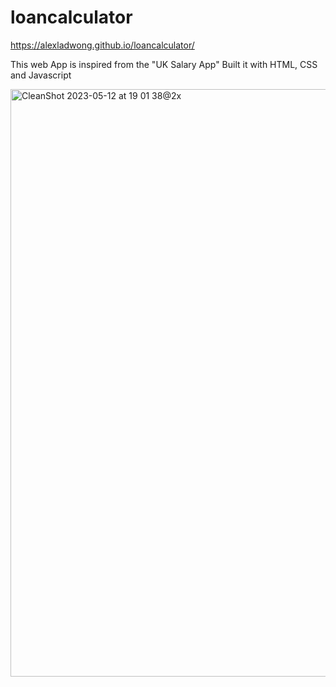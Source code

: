 # loancalculator

https://alexladwong.github.io/loancalculator/

This web App is inspired from the "UK Salary App"
Built it with HTML, CSS and Javascript


<img width="940" alt="CleanShot 2023-05-12 at 19 01 38@2x" src="https://github.com/alexladwong/loancalculator/assets/81810294/ffc35d41-b5bf-4e04-aed5-707c5a940c29">
